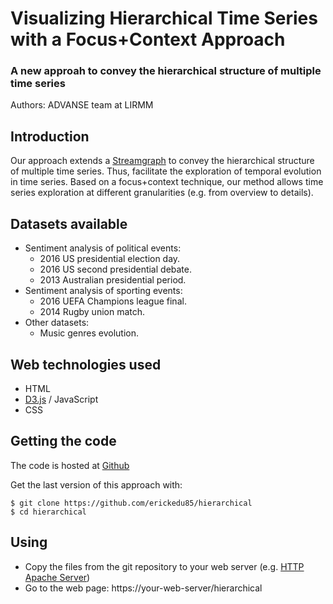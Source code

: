# Visualizing Hierarchical Time Series with a Focus+Context Approach
<!-- ![alt text](http://www.reactiongifs.us/wp-content/uploads/2013/10/nuh_uh_conan_obrien.gif "Logo Title Text 1") -->

### A new approah to convey the hierarchical structure of multiple time series
Authors: ADVANSE team at LIRMM

## Introduction


Our approach extends a [Streamgraph](http://leebyron.com/streamgraph/ "Streamgraph") to convey the hierarchical structure of multiple time series. 
Thus, facilitate the exploration of temporal evolution in time series.
Based on a focus+context technique, our method allows time series exploration at different granularities (e.g. from overview to details). 


## Datasets available
* Sentiment analysis of political events:
	- 2016 US presidential election day.
	- 2016 US second presidential debate.
	- 2013 Australian presidential period.
* Sentiment analysis of sporting events:
	- 2016 UEFA Champions league final.
	- 2014 Rugby union match.
* Other datasets:
	- Music genres evolution.


## Web technologies used
* HTML
* [D3.js](https://d3js.org/ "D3.js") / JavaScript
* CSS

## Getting the code
The code is hosted at [Github](https://github.com/erickedu85/hierarchical "Github")

Get the last version of this approach with:

	$ git clone https://github.com/erickedu85/hierarchical
	$ cd hierarchical
	

## Using
* Copy the files from the git repository to your web server (e.g. [HTTP Apache Server](https://httpd.apache.org/ "HTTP Apache Server"))
* Go to the web page: https://your-web-server/hierarchical



